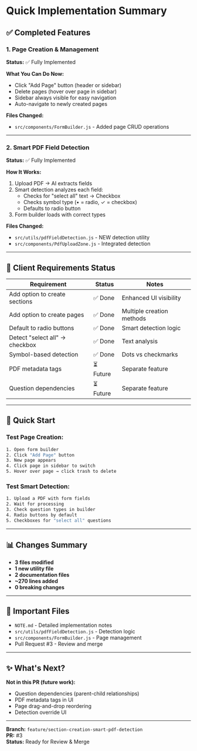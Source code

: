 # Quick Implementation Summary

## ✅ Completed Features

### 1. Page Creation & Management
**Status:** ✅ Fully Implemented

**What You Can Do Now:**
- Click "Add Page" button (header or sidebar)
- Delete pages (hover over page in sidebar)
- Sidebar always visible for easy navigation
- Auto-navigate to newly created pages

**Files Changed:**
- `src/components/FormBuilder.js` - Added page CRUD operations

---

### 2. Smart PDF Field Detection
**Status:** ✅ Fully Implemented

**How It Works:**
1. Upload PDF → AI extracts fields
2. Smart detection analyzes each field:
   - Checks for "select all" text → Checkbox
   - Checks symbol type (• = radio, ✓ = checkbox)
   - Defaults to radio button
3. Form builder loads with correct types

**Files Changed:**
- `src/utils/pdfFieldDetection.js` - NEW detection utility
- `src/components/PdfUploadZone.js` - Integrated detection

---

## 🎯 Client Requirements Status

| Requirement | Status | Notes |
|------------|--------|-------|
| Add option to create sections | ✅ Done | Enhanced UI visibility |
| Add option to create pages | ✅ Done | Multiple creation methods |
| Default to radio buttons | ✅ Done | Smart detection logic |
| Detect "select all" → checkbox | ✅ Done | Text analysis |
| Symbol-based detection | ✅ Done | Dots vs checkmarks |
| PDF metadata tags | ⏳ Future | Separate feature |
| Question dependencies | ⏳ Future | Separate feature |

---

## 🚀 Quick Start

### Test Page Creation:
```bash
1. Open form builder
2. Click "Add Page" button
3. New page appears
4. Click page in sidebar to switch
5. Hover over page → click trash to delete
```

### Test Smart Detection:
```bash
1. Upload a PDF with form fields
2. Wait for processing
3. Check question types in builder
4. Radio buttons by default
5. Checkboxes for "select all" questions
```

---

## 📊 Changes Summary

- **3 files modified**
- **1 new utility file**
- **2 documentation files**
- **~270 lines added**
- **0 breaking changes**

---

## 🔗 Important Files

- `NOTE.md` - Detailed implementation notes
- `src/utils/pdfFieldDetection.js` - Detection logic
- `src/components/FormBuilder.js` - Page management
- Pull Request #3 - Review and merge

---

## ✨ What's Next?

**Not in this PR (future work):**
- Question dependencies (parent-child relationships)
- PDF metadata tags in UI
- Page drag-and-drop reordering
- Detection override UI

---

**Branch:** `feature/section-creation-smart-pdf-detection`  
**PR:** #3  
**Status:** Ready for Review & Merge
